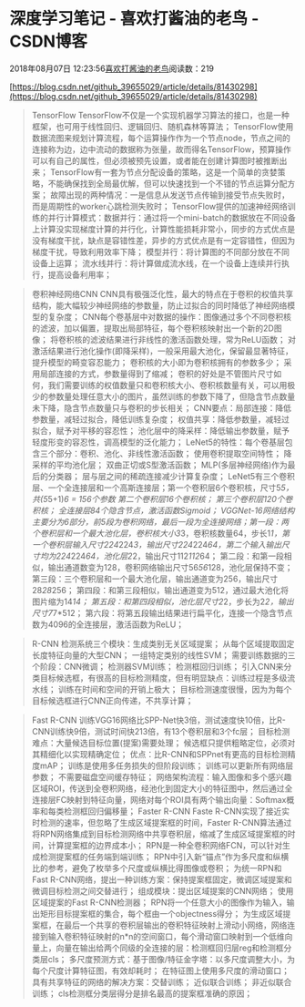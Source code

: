 
# 深度学习笔记 - 喜欢打酱油的老鸟 - CSDN博客


2018年08月07日 12:23:56[喜欢打酱油的老鸟](https://me.csdn.net/weixin_42137700)阅读数：219


[https://blog.csdn.net/github_39655029/article/details/81430298](https://blog.csdn.net/github_39655029/article/details/81430298)

> TensorFlow
TensorFlow不仅是一个实现机器学习算法的接口，也是一种框架，也可用于线性回归、逻辑回归、随机森林等算法；
TensorFlow使用数据流图来规划计算流程，每个运算操作作为一个节点node，节点之间的连接称为边，边中流动的数据称为张量，故而得名TensorFlow，预算操作可以有自己的属性，但必须被预先设置，或者能在创建计算图时被推断出来；
TensorFlow有一套为节点分配设备的策略，这是一个简单的贪婪策略，不能确保找到全局最优解，但可以快速找到一个不错的节点运算分配方案；
故障出现的两种情况：一是信息从发送节点传输到接受节点失败时，而是周期性的worker心跳检测失败时；
TensorFlow提供的加速神经网络训练的并行计算模式：数据并行：通过将一个mini-batch的数据放在不同设备上计算没实现梯度计算的并行化，计算性能损耗非常小，同步的方式优点是没有梯度干扰，缺点是容错性差，异步的方式优点是有一定容错性，但因为梯度干扰，导致利用效率下降；
模型并行：将计算图的不同部分放在不同设备上运算；
流水线并行：将计算做成流水线，在一个设备上连续并行执行，提高设备利用率；

> 卷积神经网络CNN
CNN具有极强泛化性，最大的特点在于卷积的权值共享结构，能大幅较少神经网络的参数量，防止过拟合的同时降低了神经网络模型的复杂度；
CNN每个卷基层中对数据的操作：图像通过多个不同卷积核的滤波，加以偏置，提取出局部特征，每个卷积核映射出一个新的2D图像；
将卷积核的滤波结果进行非线性的激活函数处理，常为ReLU函数；
对激活结果进行池化操作(即降采样)，一般采用最大池化，保留最显著特征，提升模型的畸变容忍能力；
卷积核的大小即为卷积核拥有的参数多少；
采用局部连接的方式，参数量得到了缩减；
卷积的好处是不管图片尺寸如何，我们需要训练的权值数量只和卷积核大小、卷积核数量有关，可以用极少的参数量处理任意大小的图片，虽然训练的参数下降了，但隐含节点数量未下降，隐含节点数量只与卷积的步长相关；
CNN要点：局部连接：降低参数量，减轻过拟合，降低训练复杂度；
权值共享：降低参数量，减轻过拟合，赋予对平移的容忍性；
池化层中的降采样：降低输出参数量，赋予轻度形变的容忍性，调高模型的泛化能力；
LeNet5的特性：每个卷基层包含三个部分：卷积、池化、非线性激活函数；
使用卷积提取空间特性；
降采样的平均池化层；
双曲正切或S型激活函数；
MLP(多层神经网络)作为最后的分类器；
层与层之间的稀疏连接减少计算复杂度；
LeNet5有三个卷积层、一个全连接层和一个高斯连接层；第一个卷积层6个卷积核，尺寸5*5，共(5*5+1)*6 = 156个参数
第二个卷积层16个卷积核；
第三个卷积层120个卷积核；
全连接层84个隐含节点，激活函数Sigmoid；
VGGNet-16网络结构主要分为6部分，前5段为卷积网络，最后一段为全连接网络；第一段：两个卷积层和一个最大池化层，卷积核大小3*3，卷积核数量64，步长1*1，第一个卷积层输入尺寸224*224*3，输出尺寸224*224*64，第二个输入输出尺寸均为224*224*64，池化层2*2，输出尺寸112*112*64；
第二段：和第一段相似，输出通道数变为128，卷积网络输出尺寸56*56*128，池化层保持不变；
第三段：三个卷积层和一个最大池化层，输出通道变为256，输出尺寸28*28*256；
第四段：和第三段相似，输出通道变为512，通过最大池化将图片缩为14*14；
第五段：和第四段相似，池化层尺寸2*2，步长为2*2，输出尺寸7*7*512；
第六段：将第五段输出结果进行扁平化，连接一个隐含节点数为4096的全连接层，激活函数为ReLU；

> R-CNN
检测系统三个模块：生成类别无关区域提案；
从每个区域提取固定长度特征向量的大型CNN；
一组特定类别的线性SVM；
需要训练数据的三个阶段：CNN微调；
检测器SVM训练；
检测框回归训练；
引入CNN来分类目标候选框，有很高的目标检测精度，但有明显缺点：训练过程是多级流水线；
训练在时间和空间的开销上极大；
目标检测速度很慢，因为为每个目标候选框进行CNN正向传递，不共享计算；

> Fast R-CNN
训练VGG16网络比SPP-Net快3倍，测试速度快10倍，比R-CNN训练快9倍，测试时间快213倍，有13个卷积层和3个fc层；
目标检测难点：大量候选目标位置(提案)需要处理；
候选框只提供粗略定位，必须对其精细化以实现精确定位；
优点：比R-CNN和SPPnet有更高的目标检测精度mAP；
训练是使用多任务损失的但阶段训练；
训练可以更新所有网络层参数；
不需要磁盘空间缓存特征；
网络架构流程：输入图像和多个感兴趣区域ROI，传送到全卷积网络，经池化到固定大小的特征图中，然后通过全连接层FC映射到特征向量，网络对每个ROI具有两个输出向量：Softmax概率和每类检测框回归偏移量；
> Faster R-CNN
Faste R-CNN实现了接近实时检测的速率，但忽略了生成区域提案框的时间，Faster R-CNN算法通过将RPN网络集成到目标检测网络中共享卷积层，缩减了生成区域提案框的时间，计算提案框的边界成本小；
RPN是一种全卷积网络FCN，可以针对生成检测提案框的任务端到端训练；
RPN中引入新“锚点”作为多尺度和纵横比的参考，避免了枚举多个尺度或纵横比得图像或卷积；
为统一RPN和Fast R-CNN网络，提出一种训练方案：保持提案框固定，微调区域提案和微调目标检测之间交替进行；
组成模块：提出区域提案的CNN网络；
使用区域提案的Fast R-CNN检测器；
RPN将一个任意大小的图像作为输入，输出矩形目标提案框的集合，每个框由一个objectness得分；
为生成区域提案框，在最后一个共享的卷积层输出的卷积特征映射上滑动小网络，网络连接到输入卷积特征映射的n*n的空间窗口，每个滑动窗口映射到一个低维向量上，向量在输出给两个同级的全连接的层：检测框回归层reg和检测框分类层cls；
多尺度预测方式：基于图像/特征金字塔：以多尺度调整大小，为每个尺度计算特征图，有效却耗时；
在特征图上使用多尺度的滑动窗口；
具有共享特征的网络的解决方案：交替训练；
近似联合训练；
非近似联合训练；
cls检测框分类层得分是排名最高的提案框准确的原因；

